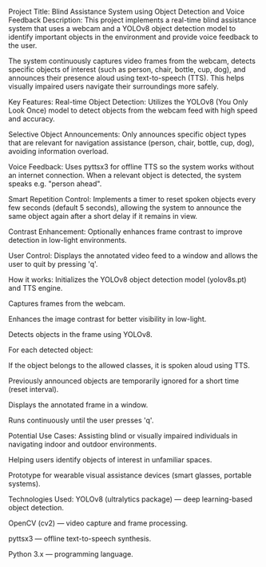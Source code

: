 Project Title: Blind Assistance System using Object Detection and Voice Feedback
Description:
This project implements a real-time blind assistance system that uses a webcam and a YOLOv8 object detection model to identify important objects in the environment and provide voice feedback to the user.

The system continuously captures video frames from the webcam, detects specific objects of interest (such as person, chair, bottle, cup, dog), and announces their presence aloud using text-to-speech (TTS). This helps visually impaired users navigate their surroundings more safely.

Key Features:
Real-time Object Detection:
Utilizes the YOLOv8 (You Only Look Once) model to detect objects from the webcam feed with high speed and accuracy.

Selective Object Announcements:
Only announces specific object types that are relevant for navigation assistance (person, chair, bottle, cup, dog), avoiding information overload.

Voice Feedback:
Uses pyttsx3 for offline TTS so the system works without an internet connection. When a relevant object is detected, the system speaks e.g. "person ahead".

Smart Repetition Control:
Implements a timer to reset spoken objects every few seconds (default 5 seconds), allowing the system to announce the same object again after a short delay if it remains in view.

Contrast Enhancement:
Optionally enhances frame contrast to improve detection in low-light environments.

User Control:
Displays the annotated video feed to a window and allows the user to quit by pressing 'q'.

How it works:
Initializes the YOLOv8 object detection model (yolov8s.pt) and TTS engine.

Captures frames from the webcam.

Enhances the image contrast for better visibility in low-light.

Detects objects in the frame using YOLOv8.

For each detected object:

If the object belongs to the allowed classes, it is spoken aloud using TTS.

Previously announced objects are temporarily ignored for a short time (reset interval).

Displays the annotated frame in a window.

Runs continuously until the user presses 'q'.

Potential Use Cases:
Assisting blind or visually impaired individuals in navigating indoor and outdoor environments.

Helping users identify objects of interest in unfamiliar spaces.

Prototype for wearable visual assistance devices (smart glasses, portable systems).

Technologies Used:
YOLOv8 (ultralytics package) — deep learning-based object detection.

OpenCV (cv2) — video capture and frame processing.

pyttsx3 — offline text-to-speech synthesis.

Python 3.x — programming language.
